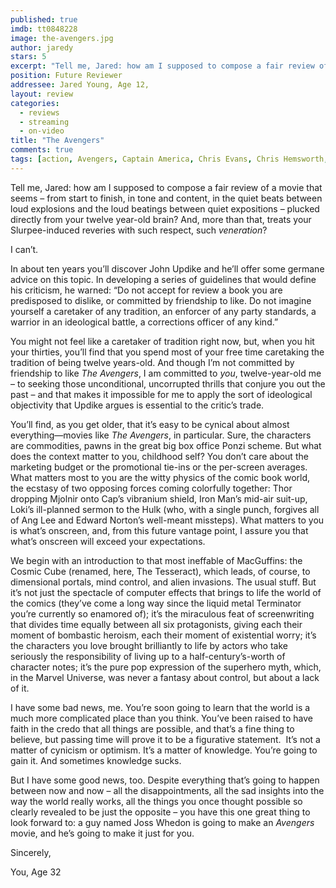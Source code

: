 ```yaml
---
published: true
imdb: tt0848228
image: the-avengers.jpg
author: jaredy
stars: 5
excerpt: "Tell me, Jared: how am I supposed to compose a fair review of a movie that seems &ndash; from start to finish, in tone and content, in the quiet beats between loud explosions and the loud beatings between quiet expositions &ndash; plucked directly from your twelve year-old brain? And, more than that, treats your Slurpee-induced reveries with such respect, such <em>veneration</em>?&nbsp;"
position: Future Reviewer
addressee: Jared Young, Age 12,
layout: review
categories:
  - reviews
  - streaming
  - on-video
title: "The Avengers"
comments: true
tags: [action, Avengers, Captain America, Chris Evans, Chris Hemsworth, comics, Hulk, Iron Man, Joss Whedon, Letters, Mark Ruffalo, Robert Downey Jr., Thor]
---
```

<p>Tell me, Jared: how am I supposed to compose a fair review of a movie that seems &ndash; from start to finish, in tone and content, in the quiet beats between loud explosions and the loud beatings between quiet expositions &ndash; plucked directly from your twelve year-old brain? And, more than that, treats your Slurpee-induced reveries with such respect, such <em>veneration</em>?&nbsp;</p>
<p>I can&rsquo;t.</p>
<p>In about ten years you&rsquo;ll discover John Updike and he&rsquo;ll offer some germane advice on this topic. In developing a series of guidelines that would define his criticism, he warned: &ldquo;Do not accept for review a book you are predisposed to dislike, or committed by friendship to like. Do not imagine yourself a caretaker of any tradition, an enforcer of any party standards, a warrior in an ideological battle, a corrections officer of any kind.&rdquo;</p>
<p>You might not feel like a caretaker of tradition right now, but, when you hit your thirties, you&rsquo;ll find that you spend most of your free time caretaking the tradition of being twelve years-old. And though I&rsquo;m not committed by friendship to like <em>The Avengers</em>, I am committed to <em>you</em>, twelve-year-old me &ndash; to seeking those unconditional, uncorrupted thrills that conjure you out the past &ndash; and that makes it impossible for me to apply the sort of ideological objectivity that Updike argues is essential to the critic&rsquo;s trade. &nbsp;</p>
<p>You&rsquo;ll find, as you get older, that it&rsquo;s easy to be cynical about almost everything&mdash;movies like<em> The Avengers</em>, in particular. Sure, the characters are commodities, pawns in the great big box office Ponzi scheme. But what does the context matter to you, childhood self? You don&rsquo;t care about the marketing budget or the promotional tie-ins or the per-screen averages. What matters most to you are the witty physics of the comic book world, the ecstasy of two opposing forces coming colorfully together: Thor dropping Mjolnir onto Cap&rsquo;s vibranium shield, Iron Man&rsquo;s mid-air suit-up, Loki&rsquo;s ill-planned sermon to the Hulk (who, with a single punch, forgives all of Ang Lee and Edward Norton&rsquo;s well-meant missteps). What matters to you is what&rsquo;s onscreen, and, from this future vantage point, I assure you that what&rsquo;s onscreen will exceed your expectations.</p>
<p>We begin with an introduction to that most ineffable of MacGuffins: the Cosmic Cube (renamed, here, The Tesseract), which leads, of course, to dimensional portals, mind control, and alien invasions. The usual stuff. But it&rsquo;s not just the spectacle of computer effects that brings to life the world of the comics (they&rsquo;ve come a long way since the liquid metal Terminator you&rsquo;re currently so enamored of); it&rsquo;s the miraculous feat of screenwriting that divides time equally between all six protagonists, giving each their moment of bombastic heroism, each their moment of existential worry; it&rsquo;s the characters you love brought brilliantly to life by actors who take seriously the responsibility of living up to a half-century&#8217;s-worth of character notes; it&rsquo;s the pure pop expression of the superhero myth, which, in the Marvel Universe, was never a fantasy about control, but about a lack of it. &nbsp;</p>
<p>I have some bad news, me. You&rsquo;re soon going to learn that the world is a much more complicated place than you think. You&rsquo;ve been raised to have faith in the credo that all things are possible, and that&rsquo;s a fine thing to believe, but passing time will prove it to be a figurative statement.&nbsp; It&rsquo;s not a matter of cynicism or optimism. It&rsquo;s a matter of knowledge. You&rsquo;re going to gain it. And sometimes knowledge sucks.&nbsp;</p>
<p>But I have some good news, too. Despite everything that&rsquo;s going to happen between now and now &ndash; all the disappointments, all the sad insights into the way the world really works, all the things you once thought possible so clearly revealed to be just the opposite &ndash; you have this one great thing to look forward to: a guy named Joss Whedon is going to make an <em>Avengers</em> movie, and he&rsquo;s going to make it just for you.</p>
<p>Sincerely,</p>
<p>You, Age 32</p>